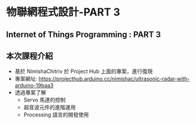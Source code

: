 # 物聯網程式設計-PART 3

## Internet of Things Programming : PART 3

## 本次課程介紹

- 基於 NimishaChitriv 於 Project Hub 上面的專案，進行復現
- 專案網址: https://projecthub.arduino.cc/nimishac/ultrasonic-radar-with-arduino-19baa3
- 透過專案了解
  - Servo 馬達的控制
  - 超音波元件的進階運用
  - Processing 語言的開發使用
